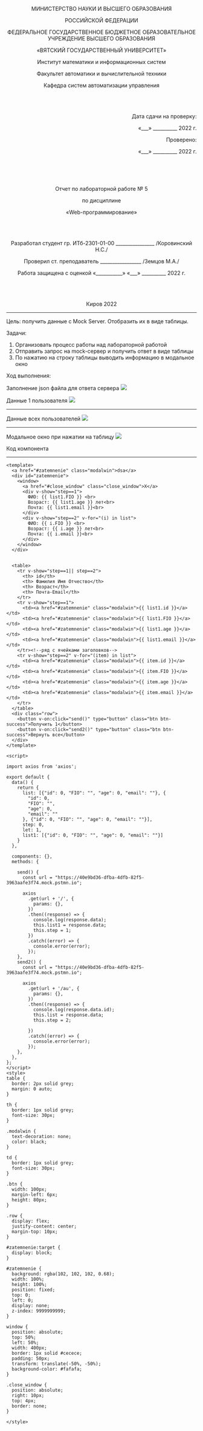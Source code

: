 <p align = center>МИНИСТЕРСТВО НАУКИ И ВЫСШЕГО ОБРАЗОВАНИЯ

<p align = center>РОССИЙСКОЙ ФЕДЕРАЦИИ

<p align = center>ФЕДЕРАЛЬНОЕ ГОСУДАРСТВЕННОЕ БЮДЖЕТНОЕ ОБРАЗОВАТЕЛЬНОЕ УЧРЕЖДЕНИЕ ВЫСШЕГО ОБРАЗОВАНИЯ

<p align = center>«ВЯТСКИЙ ГОСУДАРСТВЕННЫЙ УНИВЕРСИТЕТ»

<p align = center>Институт математики и информационных систем

<p align = center>Факультет автоматики и вычислительной техники

<p align = center>Кафедра систем автоматизации управления
<br>
<br>
<br>
<br>

<p align = right>Дата сдачи на проверку:

<p align = right>«___» __________ 2022 г.

<p align = right>Проверено:

<p align = right>«___» __________ 2022 г.
<br>
<br>
<br>
<br>
<br>


<p align = center>Отчет по лабораторной работе № 5

<p align = center>по дисциплине

<p align = center>«Web-программирование»

<br>
<br>
<br>
<br>


<p align = center>Разработал студент гр. ИТб-2301-01-00 ________________ /Коровинский Н.С./

<p align = center>Проверил ст. преподаватель _________________ /Земцов М.А./

<p align = center>Работа защищена с оценкой «___________» «___» __________ 2022 г.

<br>
<br>
<br>
<br>

<p align = center>Киров 2022

<hr>
Цель:  получить данные с Mock Server. Отобразить их в виде таблицы.

Задачи:

1. Организовать процесс работы над лабораторной работой
1. Отправить запрос на mock-сервер и получить ответ в виде таблицы
1. По нажатию на строку таблицы выводить информацию в модальное окно

Ход выполнения:
<p>Заполнение json файла для ответа сервера

 <img src="./src/img/lr5.png">
<p>Данные 1 пользователя 
<img src="./src/img/lr5.1.png">

---

<p>Данные всех пользователей 
<img src="./src/img/lr5.2.png">

---
<p>Модальное окно при нажатии на таблицу
<img src="./src/img/lr5.3.png">

<p>Код компонента</p>

---

```
<template>
  <a href="#zatemnenie" class="modalwin">dsa</a>
  <div id="zatemnenie">
    <window>
      <a href="#close_window" class="close_window">X</a>
      <div v-show="step==1">
        ФИО: {{ list1.FIO }} <br>
        Возраст: {{ list1.age }} лет<br>
        Почта: {{ list1.email }}<br>
      </div>
      <div v-show="step==2" v-for="(i) in list">
        ФИО: {{ i.FIO }} <br>
        Возраст: {{ i.age }} лет<br>
        Почта: {{ i.email }}<br>
      </div>
    </window>
  </div>


  <table>
    <tr v-show="step==1|| step==2">
      <th> id</th>
      <th> Фамилия Имя Отчество</th>
      <th> Возраст</th>
      <th> Почта-Email</th>
    </tr>
    <tr v-show="step==1">
      <td><a href="#zatemnenie" class="modalwin">{{ list1.id }}</a></td>
      <td><a href="#zatemnenie" class="modalwin">{{ list1.FIO }}</a></td>
      <td><a href="#zatemnenie" class="modalwin">{{ list1.age }}</a></td>
      <td><a href="#zatemnenie" class="modalwin">{{ list1.email }}</a></td>
    </tr><!--ряд с ячейками заголовков-->
    <tr v-show="step==2" v-for="(item) in list">
      <td><a href="#zatemnenie" class="modalwin">{{ item.id }}</a></td>
      <td><a href="#zatemnenie" class="modalwin">{{ item.FIO }}</a></td>
      <td><a href="#zatemnenie" class="modalwin">{{ item.age }}</a></td>
      <td><a href="#zatemnenie" class="modalwin">{{ item.email }}</a></td>
    </tr>
  </table>
  <div class="row">
    <button v-on:click="send()" type="button" class="btn btn-success">Получить 1</button>
    <button v-on:click="send2()" type="button" class="btn btn-success">Вернуть все</button>
  </div>
</template>

<script>

import axios from 'axios';

export default {
  data() {
    return {
      list: [{"id": 0, "FIO": "", "age": 0, "email": ""}, {
        "id": 0,
        "FIO": "",
        "age": 0,
        "email": ""
      }, {"id": 0, "FIO": "", "age": 0, "email": ""}],
      step: 0,
      let: 1,
      list1: [{"id": 0, "FIO": "", "age": 0, "email": ""}]
    }
  },

  components: {},
  methods: {

    send() {
      const url = "https://40e9bd36-dfba-4dfb-82f5-3963aafe3f74.mock.pstmn.io";

      axios
        .get(url + '/', {
          params: {},
        })
        .then((response) => {
          console.log(response.data);
          this.list1 = response.data;
          this.step = 1;
        })
        .catch((error) => {
          console.error(error);
        });
    },
    send2() {
      const url = "https://40e9bd36-dfba-4dfb-82f5-3963aafe3f74.mock.pstmn.io";

      axios
        .get(url + '/au', {
          params: {},
        })
        .then((response) => {
          console.log(response.data.id);
          this.list = response.data;
          this.step = 2;

        })
        .catch((error) => {
          console.error(error);
        });
    },
  },
};
</script>
<style>
table {
  border: 2px solid grey;
  margin: 0 auto;
}

th {
  border: 1px solid grey;
  font-size: 30px;
}

.modalwin {
  text-decoration: none;
  color: black;
}

td {
  border: 1px solid grey;
  font-size: 30px;
}

.btn {
  width: 100px;
  margin-left: 6px;
  height: 80px;
}

.row {
  display: flex;
  justify-content: center;
  margin-top: 10px;
}

#zatemnenie:target {
  display: block;
}

#zatemnenie {
  background: rgba(102, 102, 102, 0.68);
  width: 100%;
  height: 100%;
  position: fixed;
  top: 0;
  left: 0;
  display: none;
  z-index: 9999999999;
}

window {
  position: absolute;
  top: 50%;
  left: 50%;
  width: 400px;
  border: 1px solid #cecece;
  padding: 50px;
  transform: translate(-50%, -50%);
  background-color: #fafafa;
}

.close_window {
  position: absolute;
  right: 10px;
  top: 4px;
  border: none;
}

</style>

```



